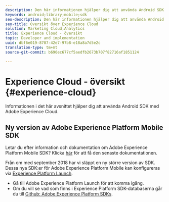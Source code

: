 ```yaml
---
description: Den här informationen hjälper dig att använda Android SDK med Adobe Experience Cloud.
keywords: android;library;mobile;sdk
seo-description: Den här informationen hjälper dig att använda Android SDK med Adobe Experience Cloud.
seo-title: Översikt över Experience Cloud
solution: Marketing Cloud,Analytics
title: Experience Cloud - översikt
topic: Developer and implementation
uuid: dbf6e019-8707-42e7-97b8-e18a8a7d5e2c
translation-type: tm+mt
source-git-commit: b690ec677cf5aedfb2673b707f82716af1851124

---
```



# Experience Cloud - översikt {#experience-cloud}

Informationen i det här avsnittet hjälper dig att använda Android SDK med Adobe Experience Cloud.

## Ny version av Adobe Experience Platform Mobile SDK

Letar du efter information och dokumentation om Adobe Experience Platform Mobile SDK? Klicka [här](https://aep-sdks.gitbook.io/docs/) för att få den senaste dokumentationen.

Från om med september 2018 har vi släppt en ny större version av SDK. Dessa nya SDK:er för Adobe Experience Platform Mobile kan konfigureras via [Experience Platform Launch](https://www.adobe.com/experience-platform/launch.html).

* Gå till Adobe Experience Platform Launch för att komma igång.
* Om du vill se vad som finns i Experience Platform SDK-databaserna går du till [Github: Adobe Experience Platform SDKs](https://github.com/Adobe-Marketing-Cloud/acp-sdks).

